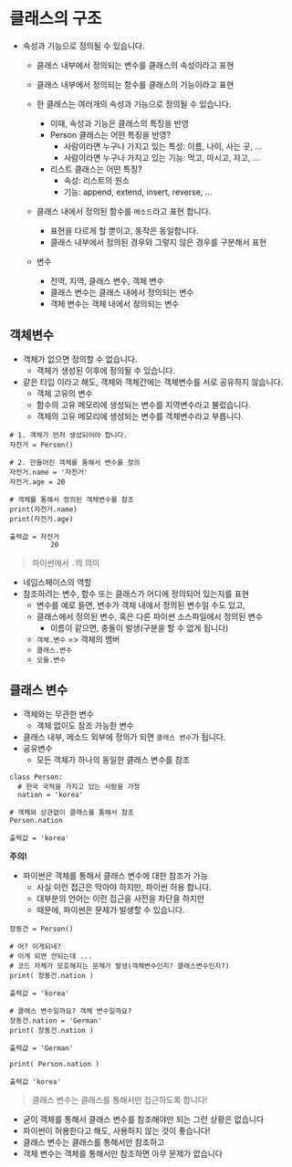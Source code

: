# 클래스의 구조
- 속성과 기능으로 정의될 수 있습니다. 
  - 클래스 내부에서 정의되는 변수를 클래스의 속성이라고 표현
  - 클래스 내부에서 정의되는 함수를 클래스의 기능이라고 표현
  - 한 클래스는 여러개의 속성과 기능으로 정의될 수 있습니다. 
    - 이때, 속성과 기능은 클래스의 특징을 반영
    - Person 클래스는 어떤 특징을 반영?
      - 사람이라면 누구나 가지고 있는 특성: 이름, 나이, 사는 곳, ... 
      - 사람이라면 누구나 가지고 있는 기능: 먹고, 마시고, 자고, ... 
    - 리스트 클래스는 어떤 특징?
      - 속성: 리스트의 원소
      - 기능: append, extend, insert, reverse, ... 
  - 클래스 내에서 정의된 함수를 `메소드`라고 표현 합니다. 
    - 표현을 다르게 할 뿐이고, 동작은 동일합니다. 
    - 클래스 내부에서 정의된 경우와 그렇지 않은 경우를 구분해서 표현
  
  - 변수
    - 전역, 지역, 클래스 변수, 객체 변수
    - 클래스 변수는 클래스 내에서 정의되는 변수
    - 객체 변수는 객체 내에서 정의되는 변수

## 객체변수
- 객체가 없으면 정의할 수 없습니다. 
  - 객체가 생성된 이후에 정의될 수 있습니다.
- 같은 타입 이라고 해도, 객체와 객체간에는 객체변수를 서로 공유하지 않습니다. 
  - 객체 고유의 변수
  - 함수의 고유 메모리에 생성되는 변수를 지역변수라고 불렀습니다. 
  - 객체의 고유 메모리에 생성되는 변수를 객체변수라고 부릅니다. 

```
# 1. 객체가 먼저 생성되어야 합니다. 
자전거 = Person()

# 2. 만들어진 객체를 통해서 변수를 정의
자전거.name = '자전거'
자전거.age = 20

# 객체를 통해서 정의된 객체변수를 참조
print(자전거.name)
print(자전거.age)

출력값 = 자전거
          20
```

> 파이썬에서 `.`의 의미
- 네임스페이스의 역할
- 참조하려는 변수, 함수 또는 클래스가 어디에 정의되어 있는지를 표현
  - 변수를 예로 들면, 변수가 객체 내에서 정의된 변수일 수도 있고, 
  - 클래스에서 정의된 변수, 혹은 다른 파이썬 소스파일에서 정의된 변수
    - 이름이 같으면, 충돌이 발생(구분을 할 수 없게 됩니다)
  - `객체.변수` => 객체의 멤버
  - `클래스.변수`
  - `모듈.변수`

## 클래스 변수
- 객체와는 무관한 변수
  - 객체 없이도 참조 가능한 변수
- 클래스 내부, 메소드 외부에 정의가 되면 `클래스 변수`가 됩니다. 
- 공유변수
  - 모든 객체가 하나의 동일한 클래스 변수를 참조

```
class Person:
  # 한국 국적을 가지고 있는 사람을 가정
  nation = 'korea'
  
# 객체와 상관없이 클래스를 통해서 참조
Person.nation  

출력값 = 'korea'
```

**주의!**
- 파이썬은 객체를 통해서 클래스 변수에 대한 참조가 가능
  - 사실 이런 접근은 막아야 하지만, 파이썬 허용 합니다.
  - 대부분의 언어는 이런 접근을 사전을 차단을 하지만
  - 때문에, 파이썬은 문제가 발생할 수 있습니다. 
```
장동건 = Person()

# 어? 이게되네?
# 이게 되면 안되는데 ... 
# 코드 자체가 모호해지는 문제가 발생(객체변수인지? 클래스변수인지?)
print( 장동건.nation )

출력값 = 'korea'

# 클래스 변수일까요? 객체 변수일까요? 
장동건.nation = 'German'
print( 장동건.nation )

출력값 = 'German'

print( Person.nation )

출력값 'korea'
```

> 클래스 변수는 클래스를 통해서만 접근하도록 합니다!
  - 굳이 객체를 통해서 클래스 변수를 참조해야만 되는 그런 상황은 없습니다
  - 파이썬이 허용한다고 해도, 사용하지 않는 것이 좋습니다!
  - 클래스 변수는 클래스를 통해서만 참조하고 
  - 객체 변수는 객체를 통해서만 참조하면 아무 문제가 없습니다